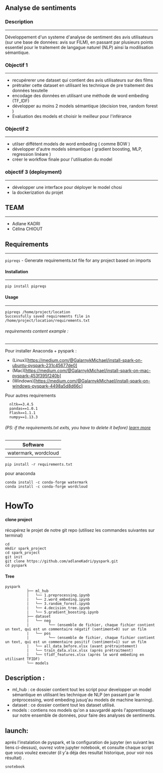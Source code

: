 ## Analyse de sentiments 
### Description
-----
Développement d'un systeme d'analyse de sentiment des avis utilisateurs (sur une base de données: avis sur FILM), en passant par plusieurs points essentiel pour le traitement de langague naturel (NLP) ainsi la modilisation sémantique.  


### Objectif 1 
-----
- recupérerer une dataset qui contient des avis utilisateurs sur des films 
- prétraiter cette dataset en utilisant les technique de pre traitement des données texutelle 
- encodage des données en utilisant une méthode de word embeding (TF_IDF)
- développer au moins 2 models sémantique (decision tree, random forest ) 
- Evaluation des models et choisir le meilleur pour l'inférance 

### Objectif 2
-----
- utilser diffétent models de word embeding  ( comme BOW ) 
- développer d'autre models sémantique ( gradient boosting, MLP, regression linéare ) 
- créer le workflow finale pour l'utilisation du model


### objectif 3  (deployment)
-----
- développer une interface pour déployer le model chosi
- la dockerization du projet 


## TEAM 
-----
- Adlane KADRI 
- Célina CHIOUT

## Requirements
-----

``pipreqs`` - Generate requirements.txt file for any project based on imports

#### Installation
------
    pip install pipreqs

#### Usage
-----
    pipreqs /home/project/location
    Successfully saved requirements file in /home/project/location/requirements.txt

###### requirements  content example : 
-----
Pour installer Anaconda + pyspark :
- (Linux)[https://medium.com/@GalarnykMichael/install-spark-on-ubuntu-pyspark-231c45677de0]
- (Mac)[https://medium.com/@GalarnykMichael/install-spark-on-mac-pyspark-453f395f240b]
- (Windows)[https://medium.com/@GalarnykMichael/install-spark-on-windows-pyspark-4498a5d8d66c]

Pour autres requirements
```
  nltk==3.4.5
  pandas==1.0.1
  Flask==1.1.1
  numpy==1.13.3
```


###### (PS: if the requirements.txt exits, you have to delete it before) [learn more](https://pypi.org/project/pipreqs/)

| Software  |
| ----------------- | 
|    watermark, wordcloud | 

```
pip install -r requirements.txt
```
pour anaconda 
```
conda install -c conda-forge watermark
conda install -c conda-forge wordcloud
```


# HowTo
#### clone project
récupérez le projet de notre git repo (utilisez les commandes suivantes sur terminal)
```
cd 
mkdir spark_project
cd spark_project
git init 
git clone https://github.com/adlaneKadri/pyspark.git
cd pyspark
```
#### Tree
```
pyspark
          ├── ml_hub
          │   └── 1.preprocessing.ipynb
          |   └── 2.word_embeding.ipynb
          |   └── 3.random_forest.ipynb
          |   └── 4.decision_tree.ipynb
          |   └── 5.gradient_boosting.ipynb
          ├── dataset
          |   └── neg
          |         └── (ensemble de fichier, chaque fichier contient un text, qui est un commentaire négatif (sentiment=0) sur un film 
          |   └── pos
          |         └── (ensemble de fichier, chaque fichier contient un text, qui est un commentaire positif (sentiment=1) sur un film 
          |   └── all_data_before.xlsx (avant prétraintement)
          |   └── train_data.xlsx.xlsx (aprés prétraitment)
          |   └── tfidf_features.xlsx (aprés le word embeding en utilisant TFIDF) 
          └── models
```
Description : 
------
- ml_hub :  ce dossier contient tout les script pour developper un model sémantique en utilisant les technique de NLP (en passant par le préprocessing, word embeding jusuq'au models de machine learning).
- dataset :  ce dossier contient tout les dataset utilisé.
- models : contiens nos models qu'on a sauvgardé aprés l'apprentissage sur notre ensemble de données, pour faire des analyses de sentiments.


launch:
------
aprés l'instalation de pyspark, et la configuration de jupyter (en suivant les liens ci-dessus), ouvrez votre jupyter notebook, et consulte chaque script que vous voulez executer (il y'a déja des resultat historique, pour voir nos résultat) .

```
snotebook
```
